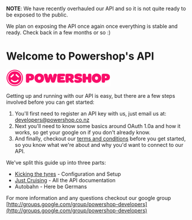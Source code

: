 **NOTE**: We have recently overhauled our API and so it is not quite ready to be exposed to the public.

We plan on exposing the API once again once everything is stable and ready. Check back in a few months or so :)

Welcome to Powershop's API
=============

[![Powered by Powershop](powershop.png)](http://www.powershop.com)

Getting up and running with our API is easy, but there are a few steps involved before you can get started:

1. You'll first need to register an API key with us, just email us at: [developers@powershop.co.nz](mailto:developers@powershop.co.nz)
2. Next you'll need to know some basics around OAuth 1.0a and how it works, so get your google on if you don't already know.
3. And finally, checkout our [terms and conditions](https://github.com/powershop/powershop-api/blob/master/doc/API%20terms%20and%20conditions.pdf) before you get started, so you know what we're about and why you'd want to connect to our API.

We've split this guide up into three parts:

* [Kicking the tyres](https://github.com/powershop/powershop-api/wiki/Configuration-&-Setup) - Configuration and Setup
* [Just Cruising](https://github.com/powershop/powershop-api/wiki/API-Documentation) - All the API documentation
* Autobahn - Here be Germans

 
For more information and any questions checkout our google group [http://groups.google.com/group/powershop-developers](http://groups.google.com/group/powershop-developers)

